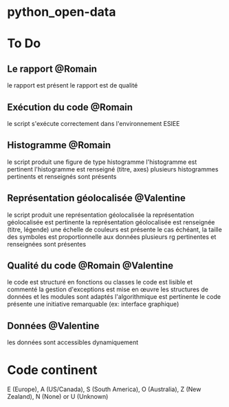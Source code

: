 # python_open-data

# To Do

## Le rapport @Romain

le rapport est présent
le rapport est de qualité

## Exécution du code @Romain

le script s'exécute correctement dans l'environnement ESIEE

## Histogramme @Romain

le script produit une figure de type histogramme
l'histogramme est pertinent
l'histogramme est renseigné (titre, axes)
plusieurs histogrammes pertinents et renseignés sont présents

## Représentation géolocalisée @Valentine

le script produit une représentation géolocalisée
la représentation géolocalisée est pertinente
la représentation géolocalisée est renseignée (titre, légende)
une échelle de couleurs est présente
le cas échéant, la taille des symboles est proportionnelle aux données
plusieurs rg pertinentes et renseignées sont présentes

## Qualité du code @Romain @Valentine

le code est structuré en fonctions ou classes
le code est lisible et commenté
la gestion d'exceptions est mise en œuvre
les structures de données et les modules sont adaptés
l'algorithmique est pertinente
le code présente une initiative remarquable (ex: interface graphique)

## Données @Valentine

les données sont accessibles dynamiquement

# Code continent 
E (Europe), A (US/Canada), S (South America), O (Australia), Z (New Zealand),
N (None) or U (Unknown)
